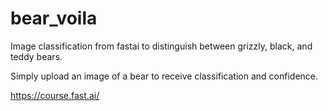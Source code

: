 # bear_voila

Image classification from fastai to distinguish between grizzly, black, and teddy bears.

Simply upload an image of a bear to receive classification and confidence.

https://course.fast.ai/

